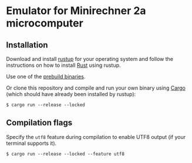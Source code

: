 
# Emulator for Minirechner 2a microcomputer

## Installation

Download and install [rustup](https://rustup.rs/) for your operating system and follow the instructions on how to install [Rust](https://www.rust-lang.org/) using rustup.

Use one of the [prebuild binaries](https://v4.git.tammena.rocks/2a-emulator/2a-emulator/releases).

Or clone this repository and compile and run your own binary using [Cargo](https://github.com/rust-lang/cargo) (which should have already been installed by rustup):
```console
$ cargo run --release --locked
```

## Compilation flags

Specify the `utf8` feature during compilation to enable UTF8 output (if your terminal supports it).
```console
$ cargo run --release --locked --feature utf8
```
